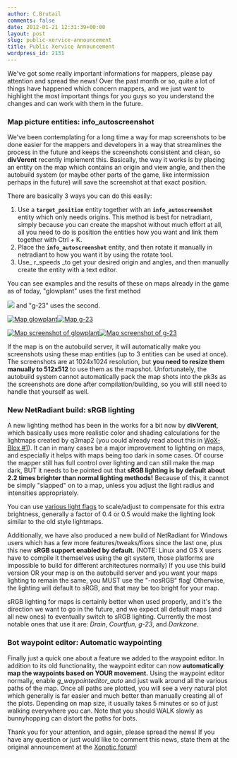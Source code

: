 ```yaml
---
author: C.Brutail
comments: false
date: 2012-01-21 12:31:39+00:00
layout: post
slug: public-xervice-announcement
title: Public Xervice Announcement
wordpress_id: 2131
---
```


We've got some really important informations for mappers, please pay attention and spread the news! Over the past month or so, quite a lot of things have happened which concern mappers, and we just want to highlight the most important things for you guys so you understand the changes and can work with them in the future.

### Map picture entities: info_autoscreenshot

We've been contemplating for a long time a way for map screenshots to be  done easier for the mappers and developers in a way that streamlines  the process in the future and keeps the screenshots consistent and  clean, so **divVerent** recently implement this.  Basically, the way it works is by placing an entity on the map which  contains an origin and view angle, and then the autobuild system (or  maybe other parts of the game, like intermission perhaps in the future)  will save the screenshot at that exact position.

There are basically 3 ways you can do this easily:

	
  1. Use a **<code>target_position</code>** entity together with an **<code>info_autoscreenshot</code>** entity which only needs origins. This method is  best for netradiant, simply because you can create the mapshot without  much effort at all, all you need to do is position the entities how you  want and link them together with Ctrl + K.
  2. Place the **<code>info_autoscreenshot</code>** entity, and then rotate it manually in netradiant to how you want it by using the rotate tool.
  3. Use_ r_speeds _to get your desired origin and angles, and then manually create the entity with a text editor.

You can see examples and the results of these on maps already in the game as of today, "glowplant" uses the first method

![](http://rm.endoftheinternet.org/img/uploaded/71a89bb4ecd174d5b753e45222cddd42.png) and "g-23" uses the second.

[![Map glowplant](/m/uploads/2012/01/glowplant-200x200.jpg)](http://www.xonotic.org/2012/01/public-xervice-announcement/glowplant/)[![Map g-23](/m/uploads/2012/01/g-23-200x200.jpg)](http://www.xonotic.org/2012/01/public-xervice-announcement/g-23/)

[![Map screenshot of glowplant](/m/uploads/2012/01/glowplant-000000-200x200.jpg)](http://www.xonotic.org/2012/01/public-xervice-announcement/glowplant-000000/)[![Map screenshot of g-23](/m/uploads/2012/01/g-23-000000-200x200.jpg)](http://www.xonotic.org/2012/01/public-xervice-announcement/g-23-000000/)

If the map is on the autobuild server, it will automatically make you  screenshots using these map entities (up to 3 entities can be used at  once). The screenshots are at 1024x1024 resolution, but **you need to  resize them manually to 512x512** to use them as the mapshot.  Unfortunately, the autobuild system cannot automatically pack the map  shots into the pk3s as the screenshots are done after  compilation/building, so you will still need to handle that yourself as  well.

### New NetRadiant build: sRGB lighting

A new lighting method has been in the works for a bit now by **divVerent**,  which basically uses more realistic color and shading calculations for  the lightmaps created by q3map2 (you could already read about this in [WoX-Blox #1](/posts/2011/wox-blox-issue-1-developer-news/)). It can in many cases be a major  improvement to lighting on maps, and especially it helps with maps being  too dark in some cases. Of course the mapper still has full control  over lighting and can still make the map dark, BUT it needs to be  pointed out that **sRGB lighting is by default about 2.2 times brighter than normal lighting methods!** Because of this, it cannot be simply "slapped" on to a map, unless you adjust the light radius and intensities appropriately.

You can use [various light flags](http://en.wikibooks.org/wiki/Q3Map2/Light) to scale/adjust to compensate for this extra brightness, generally a  factor of 0.4 or 0.5 would make the lighting look similar to the old  style lightmaps.

Additionally, we have also produced a new build of NetRadiant for Windows users which has a few more features/tweaks/fixes since the last one, plus this new **sRGB support enabled by default.** (NOTE: Linux and OS X users have to compile it themselves using the git  system, those platforms are impossible to build for different  architectures normally) If you use this build version OR your map is on  the autobuild server and you want your maps lighting to remain the same,  you MUST use the "-nosRGB" flag! Otherwise, the lighting will default  to sRGB, and that may be too bright for your map.

sRGB lighting for maps is certainly better when used properly, and it's  the direction we want to go in the future, and we expect all default  maps (and all new ones) to eventually switch to sRGB lighting. Currently  the most notable ones that use it are: _Drain_, _Courtfun_, _g-23_, and  _Darkzone_.

### Bot waypoint editor: Automatic waypointing

Finally just a quick one about a feature we added to the waypoint editor. In addition to its old functionality, the waypoint editor can now **automatically map the waypoints based on YOUR movement.** Using the  waypoint editor normally, enable _g_waypointeditor_auto_ and just walk around all the various paths of the map. Once all paths  are plotted, you will see a very natural plot which generally is far  easier and much better than manually creating all of the plots.  Depending on map size, it usually takes 5 minutes or so of just walking  everywhere you can. Note that you should WALK slowly  as bunnyhopping can distort the paths for bots.

Thank you for your attention, and again, please spread the news! If you have any question or just would like to comment this news, state them at the original announcement at the [Xonotic forum](http://forums.xonotic.org/showthread.php?tid=2534)!

